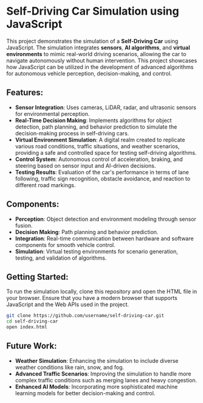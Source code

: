 # Self-Driving Car Simulation using JavaScript

This project demonstrates the simulation of a **Self-Driving Car** using JavaScript. The simulation integrates **sensors**, **AI algorithms**, and **virtual environments** to mimic real-world driving scenarios, allowing the car to navigate autonomously without human intervention. This project showcases how JavaScript can be utilized in the development of advanced algorithms for autonomous vehicle perception, decision-making, and control.

## Features:
- **Sensor Integration**: Uses cameras, LiDAR, radar, and ultrasonic sensors for environmental perception.
- **Real-Time Decision Making**: Implements algorithms for object detection, path planning, and behavior prediction to simulate the decision-making process in self-driving cars.
- **Virtual Environment Simulation**: A digital realm created to replicate various road conditions, traffic situations, and weather scenarios, providing a safe and controlled space for testing self-driving algorithms.
- **Control System**: Autonomous control of acceleration, braking, and steering based on sensor input and AI-driven decisions.
- **Testing Results**: Evaluation of the car's performance in terms of lane following, traffic sign recognition, obstacle avoidance, and reaction to different road markings.

## Components:
- **Perception**: Object detection and environment modeling through sensor fusion.
- **Decision Making**: Path planning and behavior prediction.
- **Integration**: Real-time communication between hardware and software components for smooth vehicle control.
- **Simulation**: Virtual testing environments for scenario generation, testing, and validation of algorithms.

## Getting Started:
To run the simulation locally, clone this repository and open the HTML file in your browser. Ensure that you have a modern browser that supports JavaScript and the Web APIs used in the project.

```bash
git clone https://github.com/username/self-driving-car.git
cd self-driving-car
open index.html
```

## Future Work:
- **Weather Simulation**: Enhancing the simulation to include diverse weather conditions like rain, snow, and fog.
- **Advanced Traffic Scenarios**: Improving the simulation to handle more complex traffic conditions such as merging lanes and heavy congestion.
- **Enhanced AI Models**: Incorporating more sophisticated machine learning models for better decision-making and control.



